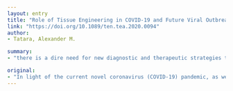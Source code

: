 ```yaml
---
layout: entry
title: "Role of Tissue Engineering in COVID-19 and Future Viral Outbreaks"
link: "https://doi.org/10.1089/ten.tea.2020.0094"
author:
- Tatara, Alexander M.

summary:
- "there is a dire need for new diagnostic and therapeutic strategies to combat inf... in the 21st century. In light of the current novel coronavirus pandemic and other viral outbreaks, there is need for a new strategy to combat the inf. There is also a need to develop new therapeutic and diagnostic strategies for combating inff.... The need is also in light of a current novel influenza outbreak. there are a number of new strategies to fight inf inf outbreaks in context of the future a. need for diagnostic and. new strategies. the need to combat."

original:
- "In light of the current novel coronavirus (COVID-19) pandemic, as well as other viral outbreaks in the 21st century, there is a dire need for new diagnostic and therapeutic strategies to combat inf..."
---
```


